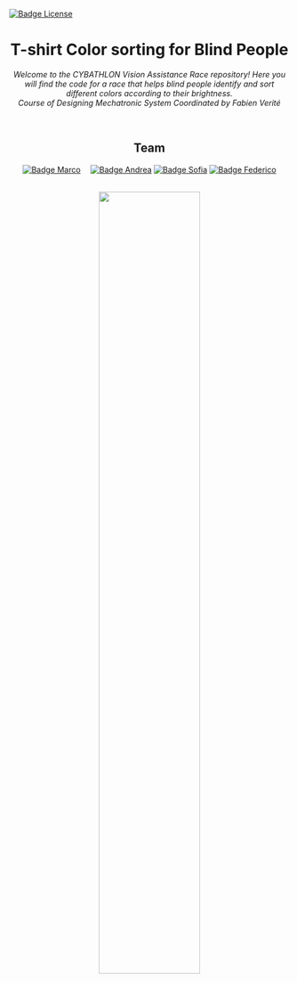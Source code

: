 [![Badge License]][license]

<div align = center>

# T-shirt Color sorting for Blind People

_Welcome to the CYBATHLON Vision Assistance Race repository! Here you will find the code for a race that helps blind people identify and sort different colors according to their brightness._ <br>
_Course of Designing Mechatronic System Coordinated by Fabien Verité_

<br>

## Team

[![Badge Marco]][marco] 
[![Badge Andrea]][andrea]
[![Badge Sofia]][sofia]
[![Badge Federico]][federico]

<br>


<img src="https://user-images.githubusercontent.com/47824890/213506874-16201128-3250-4c21-adf6-4f93361fd6d3.png" data-canonical-src="https://user-images.githubusercontent.com/47824890/213506874-16201128-3250-4c21-adf6-4f93361fd6d3.png" width="60%"/>

<!----------------------------------------------------------------------------->

[andrea]: https://github.com/gianandry
[marco]: https://github.com/marco-milanesi
[sofia]: https://github.com/sofiatoss
[federico]: https://github.com/fedichicco
[license]: LICENSE

<!---------------------------------{ Badges }---------------------------------->

[badge license]: https://img.shields.io/badge/License-MIT-yellow.svg?style=for-the-badge
[badge andrea]: https://img.shields.io/badge/Andrea_Campanelli-8a61c7?style=for-the-badge
[badge marco]: https://img.shields.io/badge/Marco_Milanesi-4776c1?style=for-the-badge
[badge sofia]: https://img.shields.io/badge/Sofia_Toscano-2930c1?style=for-the-badge
[badge federico]: https://img.shields.io/badge/Federico_Scassola-9cf?style=for-the-badge
